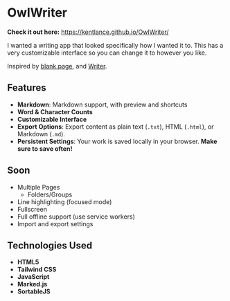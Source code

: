 # OwlWriter

**Check it out here:** https://kentlance.github.io/OwlWriter/

I wanted a writing app that looked specifically how I wanted it to. This has a very customizable interface so you can change it to however you like.

Inspired by <a href="https://blank.page/"  >blank.page</a>, and <a href="https://www.gibney.org/writer"  >Writer</a>.

## Features

- **Markdown**: Markdown support, with preview and shortcuts
- **Word & Character Counts**
- **Customizable Interface**
- **Export Options**: Export content as plain text (`.txt`), HTML (`.html`), or Markdown (`.md`).
- **Persistent Settings**: Your work is saved locally in your browser. **Make  sure to save often!**

## Soon
- Multiple Pages
    - Folders/Groups
- Line highlighting (focused mode)
- Fullscreen
- Full offline support (use service workers)
- Import and export settings

## Technologies Used

- **HTML5**
- **Tailwind CSS**
- **JavaScript**
- **Marked.js**
- **SortableJS**
